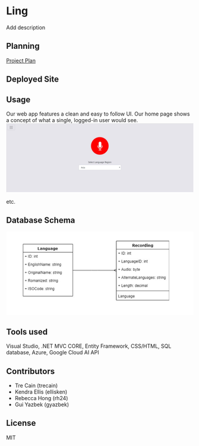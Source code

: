 # Ling
Add description

## Planning
[Project Plan](/Project-Plan.md)

## Deployed Site


## Usage
Our web app features a clean and easy to follow UI. Our home page shows a concept of what a single, logged-in user would see. 
![](assets/usage1.JPG)

etc.


## Database Schema
![db-schema](Assets/DBSchema.PNG)

## Tools used
Visual Studio, .NET MVC CORE, Entity Framework, CSS/HTML, SQL database, Azure, Google Cloud AI API

## Contributors
* Tre Cain (trecain)
* Kendra Ellis (ellisken)
* Rebecca Hong (rh24)
* Gui Yazbek (gyazbek)

## License
MIT
